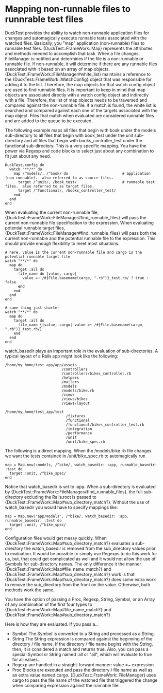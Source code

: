 # Mapping non-runnable files to runnrable test files

DuckTest provides the ability to watch non-runnable application files for changes and automagically execute runnable tests associated with the watched files.  Basically, you "map"
application (non-runnable) files to runnable test files.  {DuckTest::FrameWork::Map} represents the attributes and methods needed to accomplish that task.  When a file changes, FileManager
is notified and determines if the file is a non-runnable or runnable file.  If non-runnable, it will determine if there are any runnable files associated with it based on an array of
map objects.  {DuckTest::FrameWork::FileManager#white_list} maintains a reference to the {DuckTest::FrameWork::WatchConfig} object that was responsible for adding it to the list.  Therefore,
the map objects for that watch config object are used to find runnable files.  It is important to keep in mind that map objects are associated directly with a watch config object and
indirectly with a file.  Therefore, the list of map objects needs to be traversed and compared against the non-runnable file.  If a match is found, the white list is searched and compared
against each one of the targets associated with the map object.  Files that match when evaluated are considered runnable files and are added to the queue to be executed.

The following example maps all files that begin with book under the models sub-directory to all files that begin with book_test under the unit sub-directory and all files that begin with
books_controller_test under the functional sub-directory.  This is a very specific mapping.  You have the power via Regexp and code blocks to select just about any combination to fit just
about any need.

    DuckTest.config do
      watch "**/*" do
        map /^models/, /^book/ do                         # application (non-runnable).  also referred to as source files.
          target /^unit/, /book_test/                     # runnable test files.  also referred to as target files.
          target /^functional/, /books_controller_test/
        end
      end
    end

When evaluating the current non-runnable file, {DuckTest::FrameWork::FileManager#find_runnable_files} will pass the current non-runnable file specification to the expression.  When evaluating
potential runnable target files, {DuckTest::FrameWork::FileManager#find_runnable_files} will pass both the current non-runnable and the potential runnable file to the expression.  This should
provide enough flexibility to meet most situations.

    # here, value is the current non-runnable file and cargo is the potential runnable target file
    watch "**/*" do
      map do
        target :all do
          file_name do |value, cargo|
            value =~ /#{File.basename(cargo, ".rb")}_test.rb/ ? true : false
          end
        end
      end
    end

    # same thing just shorter
    watch "**/*" do
      map do
        target :all do
          file_name {|value, cargo| value =~ /#{File.basename(cargo, ".rb")}_test.rb/}
        end
      end
    end

watch_basedir plays an important role in the evaluation of sub-directories.  A typical layout of a Rails app might look like the following:

    /home/my_home/test_app/app/assets
                              /controllers
                              /controllers/bikes_controller.rb
                              /helpers
                              /mailers
                              /models
                              /models/bike.rb
                              /views
                              /views/bikes
                              /views/layout

    /home/my_home/test_app/test
                                /fixtures
                                /functional
                                /functional/bikes_controller_test.rb
                                /integration
                                /performance
                                /unit
                                /unit/bike_spec.rb

The following is a direct mapping.  When the /models/bike.rb file changes we want the tests contained in /unit/bike_spec.rb to automagically run.

    map = Map.new(:models, /^bike/, watch_basedir: :app, runnable_basedir: :test do
      target :unit, /^bike_spec/
    end

Notice that watch_basedir is set to :app.  When a sub-directory is evaluated by {DuckTest::FrameWork::FileManager#find_runnable_files}, the full sub-directory
excluding the Rails.root is passed to {DuckTest::FrameWork::Map#sub_directory_match?}.  Without the use of watch_basedir you would have to specify mappings like:

    map = Map.new("app/models", /^bike/, watch_basedir: :app, runnable_basedir: :test do
      target :unit, /^bike_spec/
    end

Configuration files would get messy quickly.  When {DuckTest::FrameWork::Map#sub_directory_match?} evaluates a sub-directory the watch_basedir is removed
from the sub_directory values prior to evaluation.  It would be possible to simply use Regexps to do this work for us, but, that could get
complicated as well and it would not allow the use of Symbols for sub-directory names.  The only difference it the manner {DuckTest::FrameWork::Map#file_name_match?}
and {DuckTest::FrameWork::Map#sub_directory_match?} work is that {DuckTest::FrameWork::Map#sub_directory_match?} does some extra work to remove
the sub_directory from the front on the value.  Otherwise, both methods work the same.

You have the option of passing a Proc, Regexp, String, Symbol, or an Array of any combination of the first four types to {DuckTest::FrameWork::Map#file_name_match?}
and {DuckTest::FrameWork::Map#sub_directory_match?}

Here is how they are evaluated.  If you pass a...
- Symbol The Symbol is converted to a String and processed as a String.
- String The String expression is compared against the beginning of the directory / file name.  If the directory / file name
  begins with the String, then, it is considered a match and returns true.  Also, you can pass a special Symbol or String named
  :all or "all", which will evaluate to true for all values.
- Regexp are handled in a straight-forward manner:  value =~ expression
- Proc Blocks are executed and pass the directory / file name as well as an extra value named cargo.  {DuckTest::FrameWork::FileManager} uses cargo
  to pass the file name of the watched file that triggered the change when comparing expression against the runnable file.
